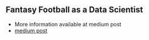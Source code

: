 ## Fantasy Football as a Data Scientist
 - More information available at medium post
 - [medium post](https://medium.com/@kangeugine/fantasy-football-as-a-data-scientist-part-1-random-walk-4bf7915c55d2)

